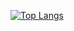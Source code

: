 [![Top Langs](https://git-hub-readme-stats-clone-roan.vercel.app/api/top-langs/?username=daiki-gaasuu&count_private=true&layout=compact&theme=onedark)](https://github.com/anuraghazra/github-readme-stats)

